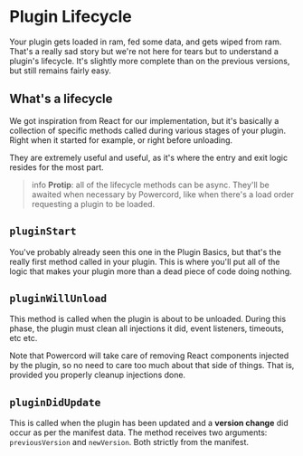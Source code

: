 <!--
  Copyright (c) 2020 aetheryx & Bowser65
  This work is licensed under a Creative Commons Attribution-NoDerivatives 4.0 International License.
  https://creativecommons.org/licenses/by-nd/4.0
-->

# Plugin Lifecycle
Your plugin gets loaded in ram, fed some data, and gets wiped from ram. That's a really sad story but we're not here
for tears but to understand a plugin's lifecycle. It's slightly more complete than on the previous versions, but
still remains fairly easy.

## What's a lifecycle
We got inspiration from React for our implementation, but it's basically a collection of specific methods called
during various stages of your plugin. Right when it started for example, or right before unloading.

They are extremely useful and useful, as it's where the entry and exit logic resides for the most part.

>info
> **Protip**: all of the lifecycle methods can be async. They'll be awaited when necessary by Powercord, like when
> there's a load order requesting a plugin to be loaded.

## `pluginStart`
You've probably already seen this one in the Plugin Basics, but that's the really first method called in your plugin.
This is where you'll put all of the logic that makes your plugin more than a dead piece of code doing nothing.

## `pluginWillUnload`
This method is called when the plugin is about to be unloaded. During this phase, the plugin must clean all injections
it did, event listeners, timeouts, etc etc.

Note that Powercord will take care of removing React components injected by the plugin, so no need to care too much
about that side of things. That is, provided you properly cleanup injections done.

## `pluginDidUpdate`
This is called when the plugin has been updated and a **version change** did occur as per the manifest data. The
method receives two arguments: `previousVersion` and `newVersion`. Both strictly from the manifest.
